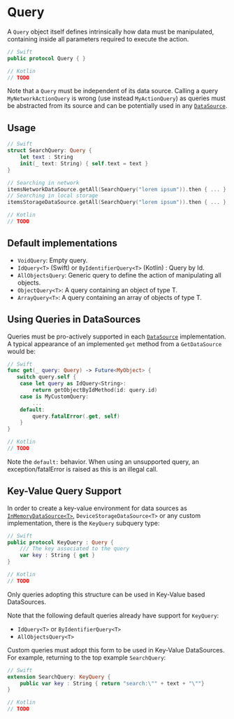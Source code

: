 # Query

A `Query` object itself defines intrinsically how data must be manipulated, containing inside all parameters required to execute the action. 

```swift
// Swift
public protocol Query { }
```

```kotlin
// Kotlin
// TODO
```
Note that a `Query` must be independent of its data source. Calling a query `MyNetworkActionQuery` is wrong (use instead `MyActionQuery`) as queries must be abstracted from its source and can be potentially used in any [`DataSource`](DataSource.md). 

## Usage

```swift
// Swift
struct SearchQuery: Query {
    let text : String
    init(_ text: String) { self.text = text }
}

// Searching in network
itemsNetworkDataSource.getAll(SearchQuery("lorem ipsum")).then { ... }
// Searching in local storage
itemsStorageDataSource.getAll(SearchQuery("lorem ipsum")).then { ... }
```

```kotlin
// Kotlin
// TODO
```

## Default implementations

- `VoidQuery`: Empty query.
- `IdQuery<T>` (Swift) or `ByIdentifierQuery<T>` (Kotlin) : Query by Id.
- `AllObjectsQuery`: Generic query to define the action of manipulating all objects.
- `ObjectQuery<T>`: A query containing an object of type T.
- `ArrayQuery<T>`: A query containing an array of objects of type T.

## Using Queries in DataSources

Queries must be pro-actively supported in each [`DataSource`](DataSource.md) implementation. A typical appearance of an implemented `get` method from a `GetDataSource` would be:

```swift
// Swift
func get(_ query: Query) -> Future<MyObject> {
   switch query.self {
    case let query as IdQuery<String>:
        return getObjectByIdMethod(id: query.id)
    case is MyCustomQuery:
        ... 
    default:
        query.fatalError(.get, self)
    }
}    
```

```kotlin
// Kotlin
// TODO
```

Note the `default:` behavior. When using an unsupported query, an exception/fatalError is raised as this is an illegal call.

## Key-Value Query Support

In order to create a key-value environment for data sources as [`InMemoryDataSource<T>`](InMemoryDataSource.md), `DeviceStorageDataSource<T>` or any custom implementation, there is the `KeyQuery` subquery type:

```swift
// Swift
public protocol KeyQuery : Query {
    /// The key associated to the query
    var key : String { get }
}
```

```kotlin
// Kotlin
// TODO
```

Only queries adopting this structure can be used in Key-Value based DataSources.

Note that the following default queries already have support for `KeyQuery`:

- `IdQuery<T>` or `ByIdentifierQuery<T>`
- `AllObjectsQuery<T>`

Custom queries must adopt this form to be used in Key-Value DataSources. For example, returning to the top example `SearchQuery`:

```swift
// Swift
extension SearchQuery: KeyQuery {
    public var key : String { return "search:\"" + text + "\""}
}
```

```kotlin
// Kotlin
// TODO
```